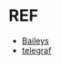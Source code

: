 # REF
- [Baileys](https://github.com/WhiskeySockets/Baileys)
- [telegraf](https://github.com/telegraf/telegraf)
